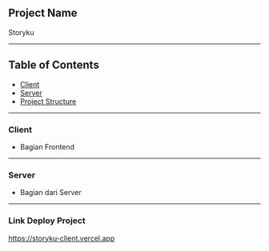 ## Project Name

Storyku

---

## Table of Contents

- [Client](#Client)
- [Server](#Server)
- [Project Structure](#project-structure)

---

### Client

- Bagian Frontend

---

### Server

- Bagian dari Server

---

### Link Deploy Project

   https://storyku-client.vercel.app
   
